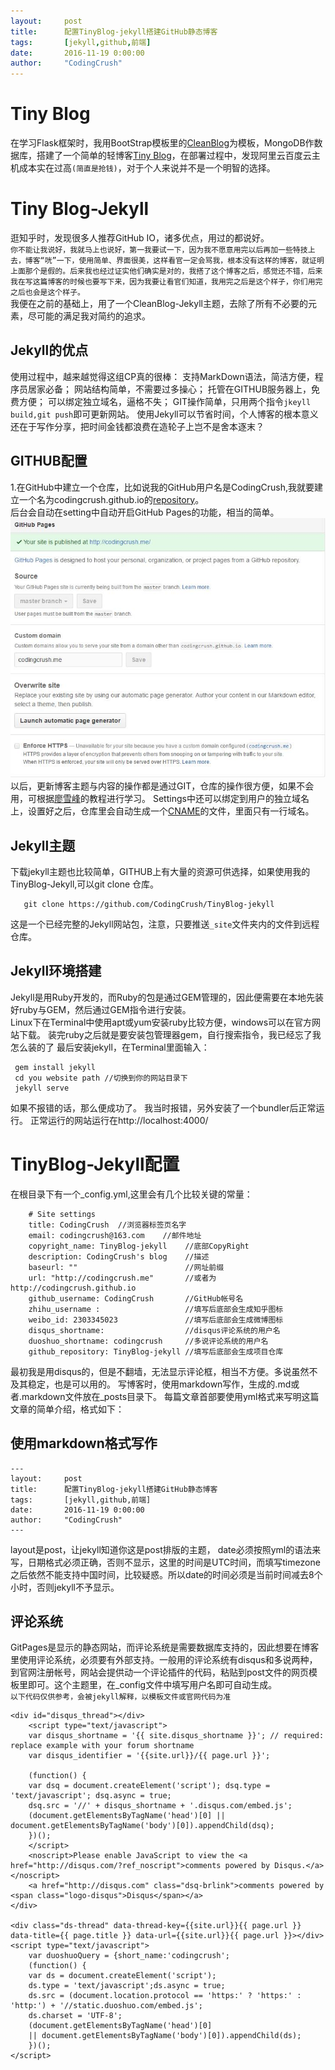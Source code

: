 ```yaml
---
layout:     post
title:      配置TinyBlog-jekyll搭建GitHub静态博客
tags:       [jekyll,github,前端]
date:       2016-11-19 0:00:00
author:     "CodingCrush"
---
```


# Tiny Blog 
在学习Flask框架时，我用BootStrap模板里的[CleanBlog](https://blackrockdigital.github.io/startbootstrap-clean-blog/)为模板，MongoDB作数据库，搭建了一个简单的轻博客[Tiny Blog]( https://github.com/CodingCrush/TinyBlog)，在部署过程中，发现阿里云百度云主机成本实在过高`(简直是抢钱)`，对于个人来说并不是一个明智的选择。  
# Tiny Blog-Jekyll
逛知乎时，发现很多人推荐GitHub IO，诸多优点，用过的都说好。  
`你不能让我说好，我就马上也说好，第一我要试一下，因为我不愿意用完以后再加一些特技上去，博客“咣”一下，使用简单、界面很美，这样看官一定会骂我，根本没有这样的博客，就证明上面那个是假的。后来我也经过证实他们确实是对的，我搭了这个博客之后，感觉还不错，后来我在写这篇博客的时候也要写下来，因为我要让看官们知道，我用完之后是这个样子，你们用完之后也会是这个样子。`  
我便在之前的基础上，用了一个CleanBlog-Jekyll主题，去除了所有不必要的元素，尽可能的满足我对简约的追求。
## Jekyll的优点
使用过程中，越来越觉得这组CP真的很棒：
支持MarkDown语法，简洁方便，程序员居家必备；
网站结构简单，不需要过多操心；
托管在GITHUB服务器上，免费方便；
可以绑定独立域名，逼格不失；
GIT操作简单，只用两个指令`jkeyll build,git push`即可更新网站。
使用Jekyll可以节省时间，个人博客的根本意义还在于写作分享，把时间金钱都浪费在造轮子上岂不是舍本逐末？

## GITHUB配置
1.在GitHub中建立一个仓库，比如说我的GitHub用户名是CodingCrush,我就要建立一个名为codingcrush.github.io的[repository](https://github.com/CodingCrush/CodingCrush.github.io)。  
后台会自动在setting中自动开启GitHub Pages的功能，相当的简单。
![github_pages](/img/github_pages.jpg)
以后，更新博客主题与内容的操作都是通过GIT，仓库的操作很方便，如果不会用，可根据[廖雪峰](http://www.liaoxuefeng.com/wiki/0013739516305929606dd18361248578c67b8067c8c017b000)的教程进行学习。 
Settings中还可以绑定到用户的独立域名上，设置好之后，仓库里会自动生成一个[CNAME](https://github.com/CodingCrush/CodingCrush.github.io/blob/master/CNAME)的文件，里面只有一行域名。
## Jekyll主题
下载jekyll主题也比较简单，GITHUB上有大量的资源可供选择，如果使用我的TinyBlog-Jekyll,可以git clone 仓库。

       git clone https://github.com/CodingCrush/TinyBlog-jekyll
   
这是一个已经完整的Jekyll网站包，注意，只要推送`_site`文件夹内的文件到远程仓库。
## Jekyll环境搭建
Jekyll是用Ruby开发的，而Ruby的包是通过GEM管理的，因此便需要在本地先装好ruby与GEM，然后通过GEM指令进行安装。  
Linux下在Terminal中使用apt或yum安装ruby比较方便，windows可以在官方网站下载。
装完ruby之后就是要安装包管理器gem，自行搜索指令，我已经忘了我怎么装的了
最后安装jekyll，在Terminal里面输入：

     gem install jekyll 
     cd you website path //切换到你的网站目录下
     jekyll serve
     
如果不报错的话，那么便成功了。
我当时报错，另外安装了一个bundler后正常运行。
正常运行的网站运行在http://localhost:4000/

# TinyBlog-Jekyll配置
在根目录下有一个_config.yml,这里会有几个比较关键的常量： 

        # Site settings
        title: CodingCrush  //浏览器标签页名字
        email: codingcrush@163.com    //邮件地址
        copyright_name: TinyBlog-jekyll    //底部CopyRight 
        description: CodingCrush's blog    //描述
        baseurl: ""                        //网址前缀
        url: "http://codingcrush.me"       //或者为http://codingcrush.github.io
        github_username: CodingCrush       //GitHub帐号名
        zhihu_username :                   //填写后底部会生成知乎图标
        weibo_id: 2303345023               //填写后底部会生成微博图标
        disqus_shortname:                  //disqus评论系统的用户名
        duoshuo_shortname: codingcrush     //多说评论系统的用户名
        github_repository: TinyBlog-jekyll //填写后底部会生成项目仓库
 
最初我是用disqus的，但是不翻墙，无法显示评论框，相当不方便。多说虽然不及其稳定，也是可以用的。
写博客时，使用markdown写作，生成的.md或者.markdown文件放在_posts目录下。
每篇文章首部要使用yml格式来写明这篇文章的简单介绍，格式如下：

## 使用markdown格式写作
    ---
    layout:     post
    title:      配置TinyBlog-jekyll搭建GitHub静态博客
    tags:       [jekyll,github,前端]
    date:       2016-11-19 0:00:00
    author:     "CodingCrush"
    ---
    
layout是post，让jekyll知道你这是post排版的主题，
date必须按照yml的语法来写，日期格式必须正确，否则不显示，这里的时间是UTC时间，而填写timezone之后依然不能支持中国时间，比较疑惑。所以date的时间必须是当前时间减去8个小时，否则jekyll不予显示。

## 评论系统
GitPages是显示的静态网站，而评论系统是需要数据库支持的，因此想要在博客里使用评论系统，必须要有外部支持。一般用的评论系统有disqus和多说两种，到官网注册帐号，网站会提供动一个评论插件的代码，粘贴到post文件的网页模板里即可。这个主题里，在_config文件中填写用户名即可自动生成。  
`以下代码仅供参考，会被jekyll解释，以模板文件或官网代码为准`

    <div id="disqus_thread"></div>
    	<script type="text/javascript">
    	var disqus_shortname = '{{ site.disqus_shortname }}'; // required: replace example with your forum shortname
    	var disqus_identifier = '{{site.url}}/{{ page.url }}';
    
    	(function() {
    	var dsq = document.createElement('script'); dsq.type = 'text/javascript'; dsq.async = true;
    	dsq.src = '//' + disqus_shortname + '.disqus.com/embed.js';
    	(document.getElementsByTagName('head')[0] || document.getElementsByTagName('body')[0]).appendChild(dsq);
    	})();
    	</script>
    	<noscript>Please enable JavaScript to view the <a href="http://disqus.com/?ref_noscript">comments powered by Disqus.</a></noscript>
    	<a href="http://disqus.com" class="dsq-brlink">comments powered by <span class="logo-disqus">Disqus</span></a>
    </div>
                
    <div class="ds-thread" data-thread-key={{site.url}}{{ page.url }} data-title={{ page.title }} data-url={{site.url}}{{ page.url }}></div>
    <script type="text/javascript">
    	var duoshuoQuery = {short_name:'codingcrush';
    	(function() {
    	var ds = document.createElement('script');
    	ds.type = 'text/javascript';ds.async = true;
    	ds.src = (document.location.protocol == 'https:' ? 'https:' : 'http:') + '//static.duoshuo.com/embed.js';
    	ds.charset = 'UTF-8';
    	(document.getElementsByTagName('head')[0]
    	|| document.getElementsByTagName('body')[0]).appendChild(ds);
    	})();
    </script>
    
    